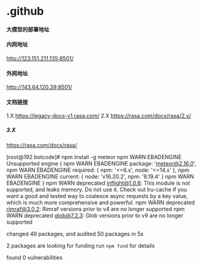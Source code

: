 # .github


#### 大模型的部署地址

#### 内网地址
http://123.151.211.135:8501/

#### 外网地址
http://143.64.120.39:8501/


#### 文档链接
1.X
https://legacy-docs-v1.rasa.com/
2.X
https://rasa.com/docs/rasa/2.x/
##### 3.X
https://rasa.com/docs/rasa/









































[root@192 botcode]# npm install -g meteor
npm WARN EBADENGINE Unsupported engine {
npm WARN EBADENGINE   package: 'meteor@2.16.0',
npm WARN EBADENGINE   required: { npm: '<=6.x', node: '<=14.x' },
npm WARN EBADENGINE   current: { node: 'v16.20.2', npm: '8.19.4' }
npm WARN EBADENGINE }
npm WARN deprecated inflight@1.0.6: This module is not supported, and leaks memory. Do not use it. Check out lru-cache if you want a good and tested way to coalesce async requests by a key value, which is much more comprehensive and powerful.
npm WARN deprecated rimraf@3.0.2: Rimraf versions prior to v4 are no longer supported
npm WARN deprecated glob@7.2.3: Glob versions prior to v9 are no longer supported

changed 49 packages, and audited 50 packages in 5s

2 packages are looking for funding
  run `npm fund` for details

found 0 vulnerabilities
